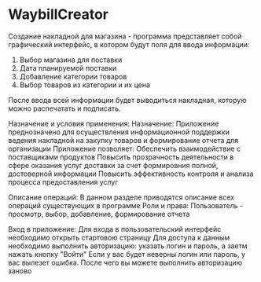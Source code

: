 # WaybillCreator
Создание накладной для магазина - программа представляет собой графический интерфейс, в котором будут поля для ввода информации:
1. Выбор магазина для поставки
2. Дата планируемой поставки
3. Добавление категории товаров
4. Выбор товаров из категории и их цена

После ввода всей информации будет выводиться накладная, которую можно распечатать и подписать.

Назначение и условия применения:
Назначение:
  Приложение преднозначено для осуществления информационной поддержки ведения накладной на закупку товаров и формирование отчета для организации
  Приложение позволяет:
  Обеспечить взаимодействие с поставщиками продуктов
  Повысить прозрачность деятельности в сфере оказания услуг доставки за счет формировния полной, достоверной информации
  Повысить эффективность контроля и анализа процесса предоставления услуг

Описание операций: 
В данном разделе приводятся описание всех операций существующих в программе
Роли и права:
Пользователь - просмотр, выбор, добавление, формирование отчета

Вход в приложение:
Для входа в пользовательский интерфейс необходимо открыть стартовою страницу
Для доступа к данным необходимо выполнить авторизацию: указать логин и пароль, а заетм нажать кнопку "Войти"
Если у вас будет неверны логин или пароль, у вас вылезет ошибка. После чего вы можете выполнить авторизацию заново




